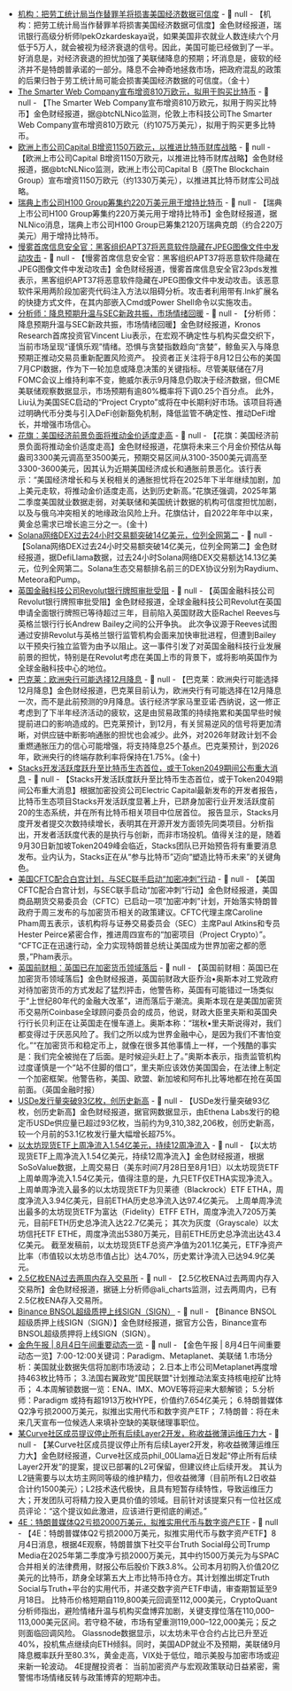- [机构：把劳工统计局当作替罪羊将损害美国经济数据可信度]() - 📰 null - 【机构：把劳工统计局当作替罪羊将损害美国经济数据可信度】金色财经报道，瑞讯银行高级分析师IpekOzkardeskaya说，如果美国非农就业人数连续六个月低于5万人，就会被视为经济衰退的信号。因此，美国可能已经做到了一半。好消息是，对经济衰退的担忧加强了美联储降息的预期；坏消息是，疲软的经济并不是特朗普承诺的一部分。降息不会神奇地拯救市场，把政府混乱的政策的后果归咎于劳工统计局可能会损害美国经济数据的可信度。（金十）
- [The Smarter Web Company宣布增资810万欧元，拟用于购买比特币](https://x.com/smarterwebuk/status/1952248324314091867) - 📰 null - 【The Smarter Web Company宣布增资810万欧元，拟用于购买比特币】金色财经报道，据@btcNLNico监测，伦敦上市科技公司The Smarter Web Company宣布增资810万欧元（约1075万美元），拟用于购买更多比特币。
- [欧洲上市公司Capital B增资1150万欧元，以推进比特币财库战略](https://x.com/btcNLNico/status/1952249156350648772) - 📰 null - 【欧洲上市公司Capital B增资1150万欧元，以推进比特币财库战略】金色财经报道，据@btcNLNico监测，欧洲上市公司Capital B（原The Blockchain Group）宣布增资1150万欧元（约1330万美元），以推进其比特币财库公司战略。
- [瑞典上市公司H100 Group筹集约220万美元用于增持比特币](https://x.com/btcNLNico/status/1952247495142019521) - 📰 null - 【瑞典上市公司H100 Group筹集约220万美元用于增持比特币】金色财经报道，据NLNico消息，瑞典上市公司H100 Group已筹集2120万瑞典克朗（约合220万美元）用于增持比特币。
- [慢雾首席信息安全官：黑客组织APT37将恶意软件隐藏在JPEG图像文件中发动攻击](https://x.com/im23pds/status/1952217454010347778) - 📰 null - 【慢雾首席信息安全官：黑客组织APT37将恶意软件隐藏在JPEG图像文件中发动攻击】金色财经报道，慢雾首席信息安全官23pds发推表示，黑客组织APT37将恶意软件隐藏在JPEG图像文件中发动攻击。该恶意软件采用两阶段加密壳代码注入方法以阻碍分析。攻击者利用带有.lnk扩展名的快捷方式文件，在其内部嵌入Cmd或Power Shell命令以实施攻击。
- [分析师：降息预期升温与SEC新政共振，市场情绪回暖](https://www.theblock.co/post/365357/bitcoin-rebounds-cautiously-optimistic-traders?utm_source=twitter&utm_medium=social) - 📰 null - 【分析师：降息预期升温与SEC新政共振，市场情绪回暖】金色财经报道，Kronos Research首席投资官Vincent Liu表示，在宏观不确定性与机构买盘交织下，当前市场呈现“谨慎乐观”情绪。恐惧与贪婪指数趋向“贪婪”，鲸鱼买入与降息预期正推动交易员重新配置风险资产。 
投资者正关注将于8月12日公布的美国7月CPI数据，作为下一轮加息或降息决策的关键指标。尽管美联储在7月FOMC会议上维持利率不变，鲍威尔表示9月降息仍取决于经济数据，但CME美联储观察数据显示，市场预期有逾80%概率将下调0.25个百分点。 
此外，Liu认为美国SEC启动的“Project Crypto”或将在中长期利好市场。该项目将通过明确代币分类与引入DeFi创新豁免机制，降低监管不确定性、推动DeFi增长，并增强市场信心。
- [花旗：美国经济前景负面将推动金价适度走高]() - 📰 null - 【花旗：美国经济前景负面将推动金价适度走高】金色财经报道，花旗将未来三个月金价预估从每盎司3300美元调高至3500美元，预期交易区间从3100-3500美元调高至3300-3600美元，因其认为近期美国经济成长和通胀前景恶化。该行表示：“美国经济增长和与关税相关的通胀担忧将在2025年下半年继续加剧，加上美元走软，将推动金价适度走高，达到历史新高。”花旗还强调，2025年第二季度美国就业数据走弱，对美联储和美国统计数据的机构可信度担忧加剧，以及与俄乌冲突相关的地缘政治风险上升。花旗估计，自2022年年中以来，黄金总需求已增长逾三分之一。(金十)
- [Solana网络DEX过去24小时交易额突破14亿美元，位列全网第二](https://defillama.com/dexs/chain/solana) - 📰 null - 【Solana网络DEX过去24小时交易额突破14亿美元，位列全网第二】金色财经报道，据DefiLlama数据，过去24小时Solana网络DEX交易额达14.13亿美元，位列全网第二。Solana生态交易额排名前三的DEX协议分别为Raydium、Meteora和Pump。
- [英国金融科技公司Revolut银行牌照审批受阻](https://www.crowdfundinsider.com/2025/08/247183-tensions-over-revoluts-banking-license-could-stall-progress-in-uk-fintech-sector/?utm_source=dlvr.it&utm_medium=twitter) - 📰 null - 【英国金融科技公司Revolut银行牌照审批受阻】金色财经报道，全球金融科技公司Revolut在英国申请全面银行牌照已等待超过三年，目前陷入英国财政大臣Rachel Reeves与英格兰银行行长Andrew Bailey之间的公开争执。 
此次争议源于Reeves试图通过安排Revolut与英格兰银行监管机构会面来加快审批进程，但遭到Bailey以干预央行独立监管为由予以阻止。这一事件引发了对英国金融科技行业发展前景的担忧，特别是在Revolut考虑在美国上市的背景下，或将影响英国作为全球金融科技中心的地位。
- [巴克莱：欧洲央行可能选择12月降息]() - 📰 null - 【巴克莱：欧洲央行可能选择12月降息】金色财经报道，巴克莱目前认为，欧洲央行有可能选择在12月降息一次，而不是此前预测的9月降息。该行经济学家马里亚诺·西纳说，这一修正考虑到了下半年经济活动的疲软，这是由贸易政策的持续拖累和美国早些时候提前进口的影响造成的。巴克莱预计，到12月，有关贸易逆风的信号将更加清晰，对供应链中断影响通胀的担忧也会减少。此外，对2026年财政计划不会重燃通胀压力的信心可能增强，将支持降息25个基点。巴克莱预计，到2026年，欧洲央行的终端存款利率将保持在1.75%。(金十)
- [Stacks开发活跃度跃升至比特币生态首位，或于Token2049期间公布重大消息](https://www.stacks.co/) - 📰 null - 【Stacks开发活跃度跃升至比特币生态首位，或于Token2049期间公布重大消息】根据加密投资公司Electric Capital最新发布的开发者报告，比特币生态项目Stacks开发活跃度显著上升，已跻身加密行业开发活跃度前20的生态系统，并在所有比特币相关项目中位居首位。 
报告显示，Stacks月度开发者提交次数持续增长，表明其在开源开发方面领先同类项目。分析指出，开发者活跃度代表的是执行与创新，而非市场投机。值得关注的是，随着9月30日新加坡Token2049峰会临近，Stacks团队已开始预告将有重要消息发布。业内认为，Stacks正在从“参与比特币”迈向“塑造比特币未来”的关键角色。
- [美国CFTC配合白宫计划，与SEC联手启动“加密冲刺”行动](https://cointelegraph.com/news/cftc-crypto-sprint-sec-white-house-plans) - 📰 null - 【美国CFTC配合白宫计划，与SEC联手启动“加密冲刺”行动】金色财经报道，美国商品期货交易委员会（CFTC）已启动一项“加密冲刺”计划，开始落实特朗普政府于周三发布的与加密货币相关的政策建议。CFTC代理主席Caroline Pham周五表示，该机构将与证券交易委员会（SEC）主席Paul Atkins和专员Hester Peirce紧密合作，推进周四宣布的“加密项目（Project Crypto）”。 
“CFTC正在迅速行动，全力实现特朗普总统让美国成为世界加密之都的愿景，”Pham表示。
- [英国前财相：英国已在加密货币领域落后]() - 📰 null - 【英国前财相：英国已在加密货币领域落后】金色财经报道，英国前财政大臣乔治•奥斯本对工党政府对待加密货币的方式发起了猛烈抨击，他警告称，英国有可能错过一场类似于“上世纪80年代的金融大改革”，进而落后于潮流。奥斯本现在是美国加密货币交易所Coinbase全球顾问委员会的成员，他说，财政大臣里夫斯和英国央行行长贝利正在让英国走在慢车道上。奥斯本称：“瑞秋•里夫斯说得对，我们都变得过于厌恶风险了。我们之所以成为世界金融中心，是因为我们不害怕变化。”“在加密货币和稳定币上，就像在很多其他事情上一样，一个残酷的事实是：我们完全被抛在了后面。是时候迎头赶上了。”奥斯本表示，指责监管机构过度谨慎是一个“站不住脚的借口”，里夫斯应该效仿美国国会，在法律上制定一个加密框架。他警告称，美国、欧盟、新加坡和阿布扎比等地都在抢在英国前面。（英国金融时报）
- [USDe发行量突破93亿枚，创历史新高](https://x.com/artemis/status/1952074174001795316) - 📰 null - 【USDe发行量突破93亿枚，创历史新高】金色财经报道，据官网数据显示，由Ethena Labs发行的稳定币USDe供应量已超过93亿枚，当前约为9,310,382,206枚，创历史新高，较一个月前的53.1亿枚发行量大幅增长超75%。
- [以太坊现货ETF上周净流入1.54亿美元，持续12周净流入](https://x.com/ali_charts/status/1952218940312072428) - 📰 null - 【以太坊现货ETF上周净流入1.54亿美元，持续12周净流入】金色财经报道，根据SoSoValue数据，上周交易日（美东时间7月28日至8月1日）以太坊现货ETF上周单周净流入1.54亿美元，值得注意的是，九只ETF仅ETHA实现净流入。 
上周单周净流入最多的以太坊现货ETF为贝莱德（Blackrock）ETF ETHA，周度净流入3.94亿美元，目前ETHA历史总净流入达97.4亿美元。 
上周单周净流出最多的太坊现货ETF为富达（Fidelity）ETFF ETH，周度净流入7205万美元，目前FETH历史总净流入达22.7亿美元； 
其次为灰度（Grayscale）以太坊信托ETF ETHE，周度净流出5380万美元，目前ETHE历史总净流出达43.4亿美元。 
截至发稿前，以太坊现货ETF总资产净值为201.1亿美元，ETF净资产比率（市值较以太坊总市值占比）达4.70%，历史累计净流入已达94.9亿美元。
- [2.5亿枚ENA过去两周内存入交易所](https://x.com/ali_charts/status/1952218940312072428) - 📰 null - 【2.5亿枚ENA过去两周内存入交易所】金色财经报道，据链上分析师@ali_charts监测，过去两周内，已有2.5亿枚ENA存入交易所。
- [Binance BNSOL超级质押上线SIGN（SIGN）]() - 📰 null - 【Binance BNSOL超级质押上线SIGN（SIGN）】金色财经报道，据官方公告，Binance宣布BNSOL超级质押将上线SIGN（SIGN）。
- [金色午报 | 8月4日午间重要动态一览]() - 📰 null - 【金色午报 | 8月4日午间重要动态一览】7:00-12:00关键词：Paradigm、Metaplanet、美联储 
1.市场分析：美国就业数据失信将加剧市场波动； 
2.日本上市公司Metaplanet再度增持463枚比特币； 
3.法国右翼政党"国民联盟"计划推动法案支持核电挖矿比特币； 
4.本周解锁数据一览：ENA、IMX、MOVE等将迎来大额解锁； 
5.分析师：Paradigm 或持有超1913万枚HYPE，价值约7.654亿美元； 
6.特朗普媒体Q2净亏损2000万美元，拟推出实用代币和数字资产ETF； 
7.特朗普：将在未来几天宣布一位候选人来填补空缺的美联储理事职位。
- [某Curve社区成员提议停止所有后续Layer2开发，称收益微薄运维压力大](https://gov.curve.finance/t/cut-all-further-or-ongoing-l2-developments/10732) - 📰 null - 【某Curve社区成员提议停止所有后续Layer2开发，称收益微薄运维压力大】金色财经报道，Curve社区成员phil_00Llama近日发起“停止所有后续Layer2开发”的提案，提议已部署的L2可保留，但建议终止后续开发。 
其认为L2链需要与以太坊主网同等级的维护精力，但收益微薄（目前所有L2日收益合计约1500美元）；L2技术迭代极快，且具有短暂存续特性，导致运维压力大；开发团队可将精力投入更具价值的领域。目前针对该提案只有一位社区成员评论：“这个提议如此激进，应该进行更彻底的阐述。”
- [4E：特朗普媒体Q2亏损2000万美元，拟推实用代币与数字资产ETF]() - 📰 null - 【4E：特朗普媒体Q2亏损2000万美元，拟推实用代币与数字资产ETF】8月4日消息，根据4E观察，特朗普旗下社交平台Truth Social母公司Trump Media在2025年第二季度净亏损2000万美元，其中约1500万美元为与SPAC合并相关的法律费用，财报公布后股价下跌3.8%。公司本月初购入价值20亿美元的比特币，跻身全球第五大上市比特币持仓方。其计划推出绑定Truth Social与Truth+平台的实用代币，并递交数字资产ETF申请，审查期暂延至9月18日。 
比特币价格短期自119,800美元回调至112,000美元，CryptoQuant分析师指出，避险情绪升温与机构买盘博弈加剧，关键支撑位落在110,000–113,000美元区间。若守稳不破，市场有望重测119,000–122,000美元；反之则面临回调风险。 
Glassnode数据显示，以太坊未平仓合约占比已升至近40%，投机焦点继续向ETH倾斜。同时，美国ADP就业不及预期，美联储9月降息概率跃升至80.3%，黄金走高，VIX处于低位，暗示美股与加密市场或迎来新一轮波动。 
4E提醒投资者： 当前加密资产与宏观政策联动日益紧密，需警惕市场情绪反转与政策博弈的短期冲击。
